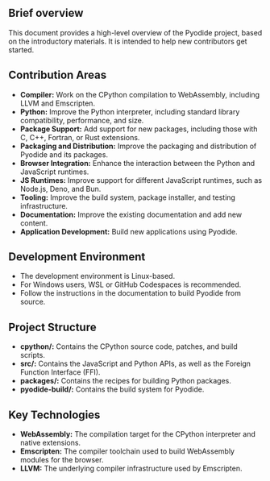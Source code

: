 ## Brief overview
This document provides a high-level overview of the Pyodide project, based on the introductory materials. It is intended to help new contributors get started.

## Contribution Areas
- **Compiler:** Work on the CPython compilation to WebAssembly, including LLVM and Emscripten.
- **Python:** Improve the Python interpreter, including standard library compatibility, performance, and size.
- **Package Support:** Add support for new packages, including those with C, C++, Fortran, or Rust extensions.
- **Packaging and Distribution:** Improve the packaging and distribution of Pyodide and its packages.
- **Browser Integration:** Enhance the interaction between the Python and JavaScript runtimes.
- **JS Runtimes:** Improve support for different JavaScript runtimes, such as Node.js, Deno, and Bun.
- **Tooling:** Improve the build system, package installer, and testing infrastructure.
- **Documentation:** Improve the existing documentation and add new content.
- **Application Development:** Build new applications using Pyodide.

## Development Environment
- The development environment is Linux-based.
- For Windows users, WSL or GitHub Codespaces is recommended.
- Follow the instructions in the documentation to build Pyodide from source.

## Project Structure
- **cpython/:** Contains the CPython source code, patches, and build scripts.
- **src/:** Contains the JavaScript and Python APIs, as well as the Foreign Function Interface (FFI).
- **packages/:** Contains the recipes for building Python packages.
- **pyodide-build/:** Contains the build system for Pyodide.

## Key Technologies
- **WebAssembly:** The compilation target for the CPython interpreter and native extensions.
- **Emscripten:** The compiler toolchain used to build WebAssembly modules for the browser.
- **LLVM:** The underlying compiler infrastructure used by Emscripten.
